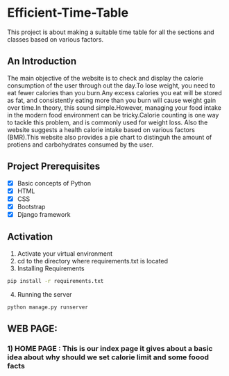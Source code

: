 # Efficient-Time-Table
This project is about making a suitable time table for all the sections and classes based on various factors.
## An Introduction
The main objective of the website is to check and display the calorie consumption of the user through out the day.To lose weight, you need to eat fewer calories than you burn.Any excess calories you eat will be stored as fat, and consistently eating more than you burn will cause weight gain over time.In theory, this sound simple.However, managing your food intake in the modern food environment can be tricky.Calorie counting is one way to tackle this problem, and is commonly used for weight loss. Also the website suggests a health calorie intake based on various factors (BMR).This website also provides a pie chart to distinguh the amount of protiens and carbohydrates consumed by the user.


## Project Prerequisites
- [x] Basic concepts of Python
- [x] HTML
- [x] CSS
- [x] Bootstrap 
- [x] Django framework

## Activation
1. Activate your virtual environment
2. cd to the directory where requirements.txt is located
3. Installing Requirements
```bash
pip install -r requirements.txt
``` 
4. Running the server
```bash
python manage.py runserver
``` 
## WEB PAGE:
### 1) HOME PAGE : This is our index page it gives about a basic idea about why should we set calorie limit and some foood facts
